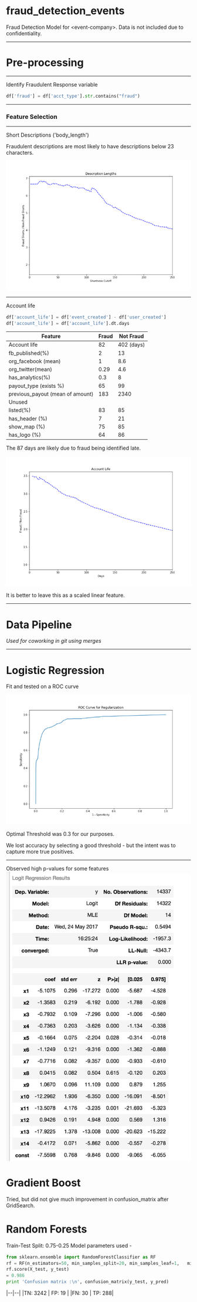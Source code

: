 # fraud_detection_events
Fraud Detection Model for &lt;event-company>. Data is not included due to confidentiality.

---

# Pre-processing

---

Identify Fraudulent Response variable

```python
df['fraud'] = df['acct_type'].str.contains("fraud")
```

---

### Feature Selection

---
Short Descriptions ('body_length')

Fraudulent descriptions are most likely to have descriptions below 23 characters.

![Description Ratio](images/cutoff.png)

---
Account life

```python
df['account_life'] = df['event_created'] - df['user_created']
df['account_life'] = df['account_life'].dt.days
```

| Feature | Fraud | Not Fraud |
| --------| ----- | --------- |
| Account life| 82 | 402 (days)|
| fb_published(%)| 2| 13|
|org_facebook (mean)|1|8.6|
|org_twitter(mean)|0.29|4.6|
|has_analytics(%)|0.3|8|
|payout_type (exists %)|65|99|
|previous_payout (mean of amount)|183|2340|
|Unused| | |
|listed(%)|83|85|
|has_header (%)|7| 21|
|show_map (%) |75 | 85|
|has_logo (%)| 64| 86 |


The 87 days are likely due to fraud being identified late.

![Description Ratio](images/acctcutoff.png)


It is better to leave this as a scaled linear feature.


---
# Data Pipeline
_Used for coworking in git using merges_


---

# Logistic Regression

Fit and tested on a ROC curve

![roc](images/roc_curve.png)

Optimal Threshold was 0.3 for our purposes.  

We lost accuracy by selecting a good threshold - but the intent was to capture more true positives.

---

Observed high p-values for some features
![pvalues](images/pvalues.png)


# Gradient Boost

Tried, but did not give much improvement in confusion_matrix after GridSearch.

# Random Forests

Train-Test Split: 0.75-0.25
Model parameters used -

```python
from sklearn.ensemble import RandomForestClassifier as RF
rf = RF(n_estimators=50, min_samples_split=20, min_samples_leaf=1,   min_impurity_split=1e-5, max_depth = 30, oob_score=True)
rf.score(X_test, y_test)
= 0.986
print 'Confusion matrix :\n', confusion_matrix(y_test, y_pred)
```

|--|--|
|TN: 3242 | FP: 19 |
|FN: 30   | TP: 288|
